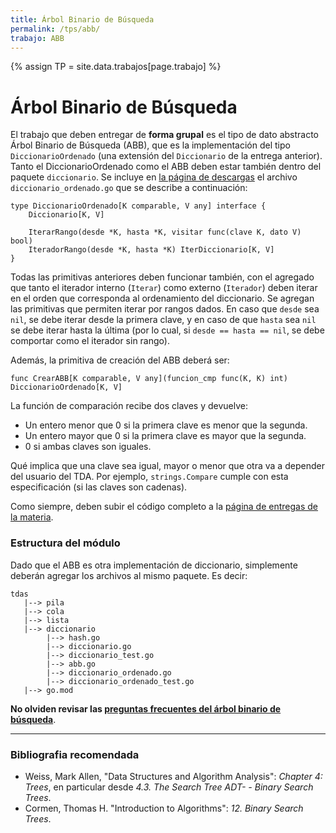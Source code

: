 ```yaml
---
title: Árbol Binario de Búsqueda
permalink: /tps/abb/
trabajo: ABB
---
```

{% assign TP = site.data.trabajos[page.trabajo] %}

Árbol Binario de Búsqueda
=========================

El trabajo que deben entregar de **forma grupal** es el tipo de dato abstracto Árbol Binario de Búsqueda (ABB), que es la implementación del tipo `DiccionarioOrdenado` (una extensión del `Diccionario` de la entrega anterior). 
Tanto el DiccionarioOrdenado como el ABB deben estar también dentro del paquete `diccionario`.
Se incluye en [la página de descargas]({{site.skel}}) el archivo `diccionario_ordenado.go` que se describe a continuación:

```GoLang
type DiccionarioOrdenado[K comparable, V any] interface {
	Diccionario[K, V]

	IterarRango(desde *K, hasta *K, visitar func(clave K, dato V) bool)
	IteradorRango(desde *K, hasta *K) IterDiccionario[K, V]
}
```

Todas las primitivas anteriores deben funcionar también, con el agregado que tanto el iterador interno (`Iterar`) como externo (`Iterador`) deben iterar en el orden que corresponda al ordenamiento del diccionario. Se agregan las primitivas que permiten iterar por rangos dados. En caso que `desde` sea `nil`, se debe iterar desde la primera clave, y en caso de que `hasta` sea `nil` se debe iterar hasta la última (por lo cual, si `desde == hasta == nil`, se debe comportar como el iterador sin rango). 

Además, la primitiva de creación del ABB deberá ser:
```GoLang
func CrearABB[K comparable, V any](funcion_cmp func(K, K) int) DiccionarioOrdenado[K, V]
```

La función de comparación recibe dos claves y devuelve:
* Un entero menor que $0$ si la primera clave es menor que la segunda.
* Un entero mayor que $0$ si la primera clave es mayor que la segunda.
* $0$ si ambas claves son iguales.

Qué implica que una clave sea igual, mayor o menor que otra va a depender del usuario del TDA.
Por ejemplo, `strings.Compare` cumple con esta especificación (si las claves son cadenas).

Como siempre, deben subir el código completo a la [página de entregas de la materia]({{site.entregas}}).

### Estructura del módulo

Dado que el ABB es otra implementación de diccionario, simplemente deberán agregar los archivos al mismo paquete. Es decir:
```
tdas
   |--> pila
   |--> cola
   |--> lista
   |--> diccionario
   		|--> hash.go
   		|--> diccionario.go
   		|--> diccionario_test.go
   		|--> abb.go
   		|--> diccionario_ordenado.go
   		|--> diccionario_ordenado_test.go
   |--> go.mod
```

**No olviden revisar las [preguntas frecuentes del árbol binario de búsqueda](/algoritmos/faq/abb)**.

---
### Bibliografia recomendada
* Weiss, Mark Allen, "Data Structures and Algorithm Analysis": *Chapter 4: Trees*, en particular desde *4.3. The Search Tree ADT- - Binary Search Trees*.
* Cormen, Thomas H. "Introduction to Algorithms": *12. Binary Search Trees*.

